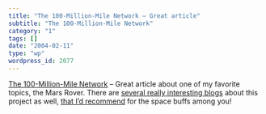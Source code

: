 ```yaml
---
title: "The 100-Million-Mile Network – Great article"
subtitle: "The 100-Million-Mile Network"
category: "1"
tags: []
date: "2004-02-11"
type: "wp"
wordpress_id: 2077
---
```

[The 100-Million-Mile Network](http://www.eweek.com/article2/0,4149,1522553,00.asp?kc=EWNWS021004DTX1K0) – Great article about one of my favorite topics, the Mars Rover. There are [several really interesting blogs](http://athena.cornell.edu/news/) about this project as well, [that I’d recommend](http://www.martiansoil.com/) for the space buffs among you!